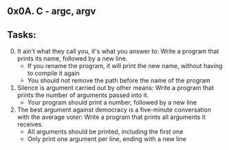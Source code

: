0x0A. C - argc, argv
--------------------------
## Tasks:

0. It ain't what they call you, it's what you answer to: Write a program that prints its name, followed by a new line.
	* If you rename the program, it will print the new name, without having to compile it again
	* You should not remove the path before the name of the program
1. Silence is argument carried out by other means: Write a program that prints the number of arguments passed into it.
	* Your program should print a number, followed by a new line
2. The best argument against democracy is a five-minute conversation with the average voter: Write a program that prints all arguments it receives.
	* All arguments should be printed, including the first one
	* Only print one argument per line, ending with a new line


